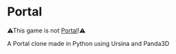 # Portal

⚠This game is not [Portal](https://store.steampowered.com/app/400/Portal/)!⚠

A Portal clone made in Python using Ursina and Panda3D
